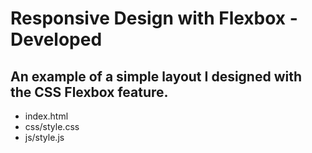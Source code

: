 # Responsive Design with Flexbox - Developed
## An example of a simple layout I designed with the CSS Flexbox feature.

* index.html
* css/style.css
* js/style.js